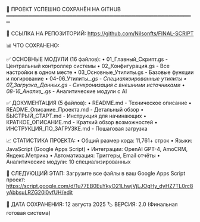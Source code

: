 🎉 ПРОЕКТ УСПЕШНО СОХРАНЁН НА GITHUB
═══════════════════════════════════════════════════

🔗 ССЫЛКА НА РЕПОЗИТОРИЙ:
https://github.com/Nilsonfts/FINAL-SCRIPT

📊 ЧТО СОХРАНЕНО:

✅ ОСНОВНЫЕ МОДУЛИ (16 файлов):
• 01_Главный_Скрипт.gs - Центральный контроллер системы
• 02_Конфигурация.gs - Все настройки в одном месте
• 03_Основные_Утилиты.gs - Базовые функции и логирование
• 04-06_Утилиты_*.gs - Специализированные утилиты
• 07_Загрузка_Данных.gs - Синхронизация с внешними источниками
• 08-16_Анализ_*.gs - Аналитические модули с AI

✅ ДОКУМЕНТАЦИЯ (5 файлов):
• README.md - Техническое описание
• README_Описание_Проекта.md - Детальный обзор
• БЫСТРЫЙ_СТАРТ.md - Инструкция для начинающих
• КРАТКОЕ_ОПИСАНИЕ.md - Краткий обзор возможностей
• ИНСТРУКЦИЯ_ПО_ЗАГРУЗКЕ.md - Пошаговая загрузка

📈 СТАТИСТИКА ПРОЕКТА:
• Общий размер кода: 11,761+ строк
• Языки: JavaScript (Google Apps Script)
• Интеграции: OpenAI GPT-4, AmoCRM, Яндекс.Метрика
• Автоматизация: Триггеры, Email отчёты
• Аналитические модули: 10 специализированных

🎯 СЛЕДУЮЩИЙ ЭТАП:
Загрузите все файлы в ваш Google Apps Script проект:
https://script.google.com/d/1u77EB0EuYkyO21LhwjVjLJOgHy_dyHZ7TL0rc8yAbbsuLRZG20l0vfUH/edit

📅 ДАТА СОХРАНЕНИЯ: 12 августа 2025
🏷️ ВЕРСИЯ: 2.0 (Финальная готовая система)
